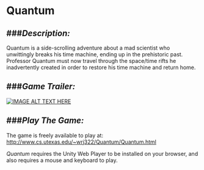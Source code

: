 Quantum
=======

###*Description:*
-----
Quantum is a side-scrolling adventure about a mad scientist who unwittingly breaks his time machine, ending up in the prehistoric past. Professor Quantum must now travel through the space/time rifts he inadvertently created in order to restore his time machine and return home.

###*Game Trailer:*
-----
[![IMAGE ALT TEXT HERE](http://img.youtube.com/vi/doqiL7r999s/0.jpg)](http://www.youtube.com/watch?v=doqiL7r999s&feature=youtu.be)

###*Play The Game:*
-----
The game is freely available to play at: http://www.cs.utexas.edu/~wrj322/Quantum/Quantum.html 

*Quantum* requires the Unity Web Player to be installed on your browser, and also requires a mouse and keyboard to play.
